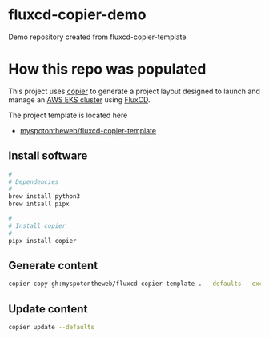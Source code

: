 # fluxcd-copier-demo

Demo repository created from fluxcd-copier-template

# How this repo was populated

This project uses [copier](https://copier.readthedocs.io/) to generate a project layout designed to launch and manage 
an [AWS EKS cluster](https://eksctl.io/) using [FluxCD](https://fluxcd.io/).

The project template is located here

* [myspotontheweb/fluxcd-copier-template](https://github.com/myspotontheweb/fluxcd-copier-template)

## Install software

```bash
#
# Dependencies
#
brew install python3
brew intsall pipx

#
# Install copier
#
pipx install copier
```

## Generate content

```bash
copier copy gh:myspotontheweb/fluxcd-copier-template . --defaults --exclude LICENSE --exclude README.md
```

## Update content

```bash
copier update --defaults
```
